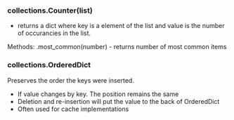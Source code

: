 ### collections.Counter(list) 
- returns a dict where key is a element of the list and value is the number of occurancies in the list.

Methods:
.most_common(number) - returns number of most common items



### collections.OrderedDict
Preserves the order the keys were inserted.
- If value changes by key. The position remains the same
- Deletion and re-insertion will put the value to the back of OrderedDict
- Often used for cache implementations
